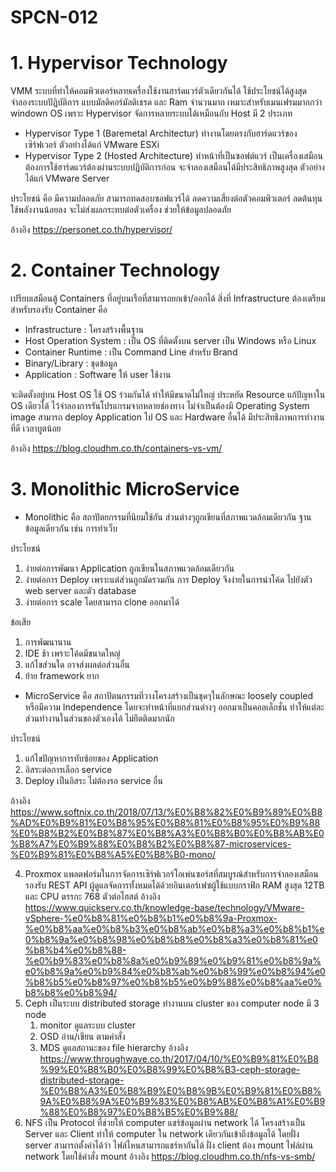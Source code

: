 # SPCN-012
# 1. Hypervisor Technology 
VMM ระบบที่ทำให้คอมพิวเตอร์หลายเครื่องใช้งานฮาร์ดแวร์ตัวเดียวกันได้ ใช้ประโยชน์ได้สูงสุด จำลองระบบปัฏิบัติการ แบบมัลติคอร์มัลติเธรด และ Ram จำนวนมาก เหมาะสำหรับเมนเฟรมมากกว่า windown OS เพราะ Hypervisor จัดการหลายระบบได้เหมือนกับ Host มี 2 ประเภท
      
- Hypervisor Type 1 (Baremetal Architectur) ทำงานโดยตรงกับฮาร์ดแวร์ของเซิร์ฟเวอร์ ตัวอย่างได้แก่ VMware ESXi
- Hypervisor Type 2 (Hosted Architecture) ทำหน้าที่เป็นซอฟต์แวร์ เป็นเครื่องเสมือน ต้องการใช้ฮาร์ดแวร์ต้องผ่านระบบปฏิบัติการก่อน จะจำลองเสมือนได้มีประสิทธิภาพสูงสุด ตัวอย่างได้แก่ VMware Server

ประโยชน์ คือ มีความปลอดภัย สามารถทดสอบซอฟแวร์ได้ ลดความเสี่ยงต่อตัวคอมพิวเตอร์ ลดต้นทุน ใช้พลังงานน้อยลง จะไม่ส่งผลกระทบต่อตัวเครื่อง ช่วยให้ข้อมูลปลอดภัย 

อ้างอิง https://personet.co.th/hypervisor/
    
# 2. Container Technology 
เปรียบเสมือนตู้ Containers ที่อยู่บนเรือที่สามารถยกเข้า/ออกได้ สิ่งที่ Infrastructure ต้องเตรียมสำหรับรองรับ Container คือ 

- Infrastructure : โครงสร้างพื้นฐาน
- Host Operation System : เป็น OS ที่ติดตั้งบน server เป็น Windows หรือ Linux  
- Container Runtime : เป็น Command Line สำหรับ Brand
- Binary/Library : ชุดข้อมูล
- Application : Software ให้ user ใช้งาน

จะติดตั้งอยู่บน Host OS ใช้ OS ร่วมกันได้ ทำให้มีขนาดไม่ใหญ่ ประหยัด Resource แก้ปัญหาใน OS เดียวได้ ไว้จำลองการรันโปรแกรมจากหลายช่องทาง ไม่จำเป็นต้องมี Operating System image สามารถ deploy Application ไป OS และ Hardware อื่นได้ มีประสิทธิภาพการทำงานที่ดี เวลาบูตน้อย
    
อ้างอิง https://blog.cloudhm.co.th/containers-vs-vm/
    
# 3. Monolithic MicroService 
- Monolithic คือ สถาปัตยกรรมที่นิยมใช้กัน ส่วนต่างๆถูกเขียนที่สภาพแวดล้อมเดียวกัน ฐานข้อมูลเดียวกัน เช่น การทำเว็บ 

ประโยชน์ 
1. ง่ายต่อการพัฒนา Application ถูกเขียนในสภาพแวดล้อมเดียวกัน
2. ง่ายต่อการ Deploy เพราะแต่ส่วนถูกมัดรวมกัน การ Deploy จึงง่ายในการนำโค้ด ไปยังตัว web server และตัว database
3. ง่ายต่อการ scale โดยสามารถ clone ออกมาได้

ข้อเสีย
1. การพัฒนานาน
2. IDE ช้า เพราะโค้ดมีขนาดใหญ่
3. แก้ไขส่วนใด อาจส่งผลต่อส่วนอื่น
4. ย้าย framework ยาก
      
- MicroService คือ สถาปัตนกรรมที่วางโครงสร้างเป็นชุดๆในลักษณะ loosely coupled หรือมีความ Independence โดยจะทำหน้าที่แยกส่วนต่างๆ ออกมาเป็นคอลเล็กชั่น ทำให้แต่ละส่วนทำงานในส่วนของตัวเองได้ ไม่ยึดติดมากนัก

ประโยชน์
1. แก้ไขปัญหาการทับซ้อยของ Application
2. อิสระต่อการเลือก service
3. Deploy เป็นอิสระ ไม่ต้องรอ service อื่น
      
อ้างอิง https://www.softnix.co.th/2018/07/13/%E0%B8%82%E0%B9%89%E0%B8%AD%E0%B9%81%E0%B8%95%E0%B8%81%E0%B8%95%E0%B9%88%E0%B8%B2%E0%B8%87%E0%B8%A3%E0%B8%B0%E0%B8%AB%E0%B8%A7%E0%B9%88%E0%B8%B2%E0%B8%87-microservices-%E0%B9%81%E0%B8%A5%E0%B8%B0-mono/
     
4. Proxmox แพลตฟอร์มในการจัดการเซิร์ฟเวอร์โอเพ่นซอร์สที่สมบูรณ์สำหรับการจำลองเสมือน รองรับ REST API ผู้ดูแลจัดการทั้งหมดได้ด้วยอินเตอร์เฟซผู้ใช้แบบกราฟิก RAM สูงสุด 12TB และ CPU ตรรกะ 768 ตัวต่อโฮสต์
     อ้างอิง https://www.quickserv.co.th/knowledge-base/technology/VMware-vSphere-%e0%b8%81%e0%b8%b1%e0%b8%9a-Proxmox-%e0%b8%aa%e0%b8%b3%e0%b8%ab%e0%b8%a3%e0%b8%b1%e0%b8%9a%e0%b8%98%e0%b8%b8%e0%b8%a3%e0%b8%81%e0%b8%b4%e0%b8%88-%e0%b9%83%e0%b8%8a%e0%b9%89%e0%b9%81%e0%b8%9a%e0%b8%9a%e0%b9%84%e0%b8%ab%e0%b8%99%e0%b8%94%e0%b8%b5%e0%b8%97%e0%b8%b5%e0%b9%88%e0%b8%aa%e0%b8%b8%e0%b8%94/
5. Ceph เป็นระบบ distributed storage ทำงานบน cluster ของ computer node มี 3 node
    1. monitor ดูแลระบบ cluster
    2. OSD อ่าน/เขียน ตามคำสั่ง
    3. MDS ดูแลสถานะของ file hierarchy
     อ้างอิง https://www.throughwave.co.th/2017/04/10/%E0%B9%81%E0%B8%99%E0%B8%B0%E0%B8%99%E0%B8%B3-ceph-storage-distributed-storage-%E0%B8%A3%E0%B8%B9%E0%B8%9B%E0%B9%81%E0%B8%9A%E0%B8%9A%E0%B9%83%E0%B8%AB%E0%B8%A1%E0%B9%88%E0%B8%97%E0%B8%B5%E0%B9%88/
6. NFS เป็น Protocol ที่ช่วยให้ computer แชร์ข้อมูลผ่าน network ได้ โครงสร้างเป็น Server และ Client ทำให้ computer ใน network เดียวกันเข้าถึงข้อมูลได้ โดยฝั่ง server สามารถตั้งค่าได้ว่า ไฟล์ไหนสามารถแชร์หากันได้ ฝั่ง client ต้อง mount ไฟล์ผ่าน network โดยใช้คำสั่ง mount
      อ้างอิง https://blog.cloudhm.co.th/nfs-vs-smb/
                      
